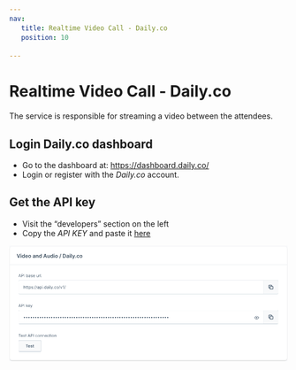 ```yaml
---
nav:
   title: Realtime Video Call - Daily.co
   position: 10

---
```


# Realtime Video Call - Daily.co

The service is responsible for streaming a video between the attendees.

## Login Daily.co dashboard

- Go to the dashboard at: <https://dashboard.daily.co/>
- Login or register with the *Daily.co* account.

## Get the API key

- Visit the “developers” section on the left
- Copy the *API KEY* and paste it [here](../configuration/plugin-config.md#video-and-audio)

![DailyAPIConfig](../../../assets/products-digitalSalesRooms-videoConfig.png)
